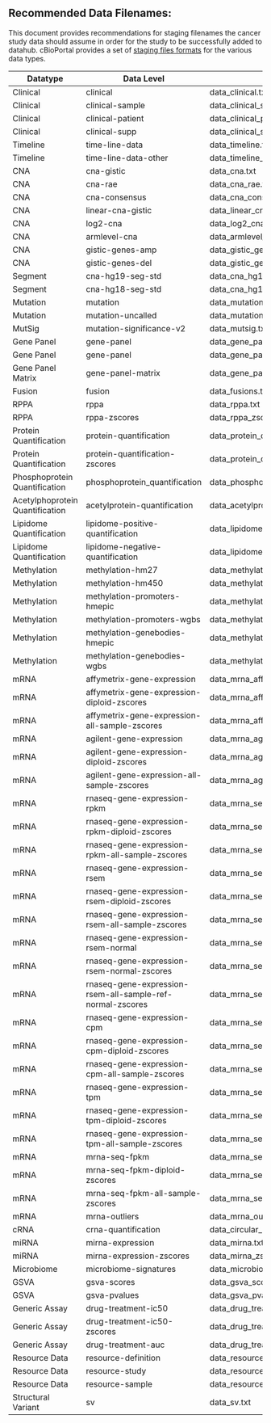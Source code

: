 ## Recommended Data Filenames:

This document provides recommendations for staging filenames the cancer study data should assume in order for the study to be successfully added to datahub. cBioPortal provides a set of [staging files formats](https://docs.cbioportal.org/5.1-data-loading/data-loading/file-formats) for the various data types.

Datatype | Data Level | Recommended Data Filename | Recommended Meta Filename
-- | -- | -- | --
Clinical | clinical | data_clinical.txt | meta_clinical.txt
Clinical | clinical-sample | data_clinical_sample.txt | meta_clinical_sample.txt
Clinical | clinical-patient | data_clinical_patient.txt | meta_clinical_patient.txt
Clinical | clinical-supp | data_clinical_supp.txt | meta_clinical.txt
Timeline | time-line-data | data_timeline.txt | meta_timeline.txt
Timeline | time-line-data-other | data_timeline_*.txt | meta_timeline.txt
CNA | cna-gistic | data_cna.txt | meta_cna.txt
CNA | cna-rae | data_cna_rae.txt | meta_cna_rae.txt
CNA | cna-consensus | data_cna_consensus.txt | meta_cna_consensus.txt
CNA | linear-cna-gistic | data_linear_cna.txt | meta_linear_cna.txt
CNA | log2-cna | data_log2_cna.txt | meta_log2_cna.txt
CNA | armlevel-cna | data_armlevel_cna.txt | meta_armlevel_cna.txt
CNA | gistic-genes-amp | data_gistic_genes_amp.txt | meta_gistic_genes_amp.txt
CNA | gistic-genes-del | data_gistic_genes_del.txt | meta_gistic_genes_del.txt
Segment | cna-hg19-seg-std | data_cna_hg19.seg | meta_cna_hg19_seg.txt
Segment | cna-hg18-seg-std | data_cna_hg18.seg | meta_cna_hg18_seg.txt
Mutation | mutation | data_mutations.txt | meta_mutations.txt
Mutation | mutation-uncalled | data_mutations_uncalled.txt | meta_mutations_uncalled.txt
MutSig | mutation-significance-v2 | data_mutsig.txt | meta_mutsig.txt
Gene Panel | gene-panel | data_gene_panel.txt
Gene Panel | gene-panel | data_gene_panel_*.txt
Gene Panel Matrix | gene-panel-matrix | data_gene_panel_matrix.txt | meta_gene_panel_matrix.txt
Fusion | fusion | data_fusions.txt | meta_fusions.txt
RPPA | rppa | data_rppa.txt | meta_rppa.txt
RPPA | rppa-zscores | data_rppa_zscores.txt | meta_rppa_zscores.txt
Protein Quantification | protein-quantification | data_protein_quantification.txt | meta_protein_quantification.txt
Protein Quantification | protein-quantification-zscores | data_protein_quantification_zscores.txt | meta_protein_quantification_zscores.txt
Phosphoprotein Quantification | phosphoprotein_quantification | data_phosphoprotein_quantification.txt | meta_phosphoprotein_quantification.txt
Acetylphoprotein Quantification | acetylprotein-quantification | data_acetylprotein_quantification.txt | meta_acetylprotein_quantification.txt
Lipidome Quantification | lipidome-positive-quantification | data_lipidome_positive_quantification.txt | meta_lipidome_positive_quantification.txt
Lipidome Quantification | lipidome-negative-quantification | data_lipidome_negative_quantification.txt | meta_lipidome_negative_quantification.txt
Methylation | methylation-hm27 | data_methylation_hm27.txt | meta_methylation_hm27.txt
Methylation | methylation-hm450 | data_methylation_hm450.txt | meta_methylation_hm450.txt
Methylation | methylation-promoters-hmepic | data_methylation_promoters_hmepic.txt | meta_methylation_promoters_hmepic.txt
Methylation | methylation-promoters-wgbs | data_methylation_promoters_wgbs.txt | meta_methylation_promoters_wgbs.txt
Methylation | methylation-genebodies-hmepic | data_methylation_genebodies_hmepic.txt | meta_methylation_genebodies_hmepic.txt
Methylation | methylation-genebodies-wgbs | data_methylation_genebodies_wgbs.txt | meta_methylation_genebodies_wgbs.txt
mRNA | affymetrix-gene-expression | data_mrna_affymetrix_microarray.txt | meta_mrna_affymetrix_microarray.txt
mRNA | affymetrix-gene-expression-diploid-zscores | data_mrna_affymetrix_microarray_zscores_ref_diploid_samples.txt | meta_mrna_affymetrix_microarray_zscores_ref_diploid_samples.txt
mRNA | affymetrix-gene-expression-all-sample-zscores | data_mrna_affymetrix_microarray_zscores_ref_all_samples.txt | meta_mrna_affymetrix_microarray_zscores_ref_all_samples.txt
mRNA | agilent-gene-expression | data_mrna_agilent_microarray.txt | meta_mrna_agilent_microarray.txt
mRNA | agilent-gene-expression-diploid-zscores | data_mrna_agilent_microarray_zscores_ref_diploid_samples.txt | meta_mrna_agilent_microarray_zscores_ref_diploid_samples.txt
mRNA | agilent-gene-expression-all-sample-zscores | data_mrna_agilent_microarray_zscores_ref_all_samples.txt | meta_mrna_agilent_microarray_zscores_ref_all_samples.txt
mRNA | rnaseq-gene-expression-rpkm | data_mrna_seq_rpkm.txt | meta_mrna_seq_rpkm.txt
mRNA | rnaseq-gene-expression-rpkm-diploid-zscores | data_mrna_seq_rpkm_zscores_ref_diploid_samples.txt | meta_mrna_seq_rpkm_zscores_ref_diploid_samples.txt
mRNA | rnaseq-gene-expression-rpkm-all-sample-zscores | data_mrna_seq_rpkm_zscores_ref_all_samples.txt | meta_mrna_seq_rpkm_zscores_ref_all_samples.txt
mRNA | rnaseq-gene-expression-rsem | data_mrna_seq_v2_rsem.txt | meta_mrna_seq_v2_rsem.txt
mRNA | rnaseq-gene-expression-rsem-diploid-zscores | data_mrna_seq_v2_rsem_zscores_ref_diploid_samples.txt | meta_mrna_seq_v2_rsem_zscores_ref_diploid_samples.txt
mRNA | rnaseq-gene-expression-rsem-all-sample-zscores | data_mrna_seq_v2_rsem_zscores_ref_all_samples.txt | meta_mrna_seq_v2_rsem_zscores_ref_all_samples.txt
mRNA | rnaseq-gene-expression-rsem-normal | data_mrna_seq_v2_rsem_normal_samples.txt | meta_mrna_seq_v2_rsem_normal_samples.txt
mRNA | rnaseq-gene-expression-rsem-normal-zscores | data_mrna_seq_v2_rsem_normal_samples_zscores_ref_normal_samples.txt | meta_mrna_seq_v2_rsem_normal_samples_zscores_ref_normal_samples.txt
mRNA | rnaseq-gene-expression-rsem-all-sample-ref-normal-zscores | data_mrna_seq_v2_rsem_zscores_ref_normal_samples.txt | meta_mrna_seq_v2_rsem_zscores_ref_normal_samples.txt
mRNA | rnaseq-gene-expression-cpm | data_mrna_seq_cpm.txt | meta_mrna_seq_cpm.txt
mRNA | rnaseq-gene-expression-cpm-diploid-zscores | data_mrna_seq_cpm_zscores_ref_diploid_samples.txt | meta_mrna_seq_cpm_zscores_ref_diploid_samples.txt
mRNA | rnaseq-gene-expression-cpm-all-sample-zscores | data_mrna_seq_cpm_zscores_ref_all_samples.txt | meta_mrna_seq_cpm_zscores_ref_all_samples.txt
mRNA | rnaseq-gene-expression-tpm | data_mrna_seq_tpm.txt | meta_mrna_seq_tpm.txt
mRNA | rnaseq-gene-expression-tpm-diploid-zscores | data_mrna_seq_tpm_zscores_ref_diploid_samples.txt | meta_mrna_seq_tpm_zscores_ref_diploid_samples.txt
mRNA | rnaseq-gene-expression-tpm-all-sample-zscores | data_mrna_seq_tpm_zscores_ref_all_samples.txt | meta_mrna_seq_tpm_zscores_ref_all_samples.txt
mRNA | mrna-seq-fpkm | data_mrna_seq_fpkm.txt | meta_mrna_seq_fpkm.txt
mRNA | mrna-seq-fpkm-diploid-zscores | data_mrna_seq_fpkm_zscores_ref_diploid_samples.txt | meta_mrna_seq_fpkm_zscores_ref_diploid_samples.txt
mRNA | mrna-seq-fpkm-all-sample-zscores | data_mrna_seq_fpkm_zscores_ref_all_samples.txt | meta_mrna_seq_fpkm_zscores_ref_all_samples.txt
mRNA | mrna-outliers | data_mrna_outliers.txt | meta_mrna_outliers.txt
cRNA | crna-quantification | data_circular_rna.txt | meta_circular_rna.txt
miRNA | mirna-expression | data_mirna.txt | meta_mirna.txt
miRNA | mirna-expression-zscores | data_mirna_zscores.txt | meta_mirna_zscores.txt
Microbiome | microbiome-signatures | data_microbiome.txt | meta_microbiome.txt
GSVA | gsva-scores | data_gsva_scores.txt | meta_gsva_scores.txt
GSVA | gsva-pvalues | data_gsva_pvalues.txt | meta_gsva_pvalues.txt
Generic Assay | drug-treatment-ic50 | data_drug_treatment_ic50.txt | meta_drug_treatment_ic50.txt
Generic Assay | drug-treatment-ic50-zscores | data_drug_treatment_zscore.txt | meta_drug_treatment_zscore.txt
Generic Assay | drug-treatment-auc | data_drug_treatment_auc.txt | meta_drug_treatment_auc.txt
Resource Data | resource-definition | data_resource_definition.txt | meta_resource_definition.txt
Resource Data | resource-study | data_resource_study.txt | meta_resource_study.txt
Resource Data | resource-sample | data_resource_sample.txt | meta_resource_sample.txt
Structural Variant | sv | data_sv.txt | meta_sv.txt